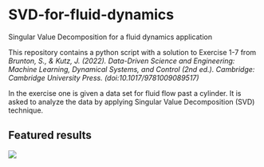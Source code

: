 # SVD-for-fluid-dynamics
Singular Value Decomposition for a fluid dynamics application

This repository contains a python script with a solution to Exercise 1-7 from <i>Brunton, S., & Kutz, J. (2022). Data-Driven Science and Engineering: Machine Learning, Dynamical Systems, and Control (2nd ed.). Cambridge: Cambridge University Press. (doi:10.1017/9781009089517)</i>

In the exercise one is given a data set for fluid flow past a cylinder. It is asked to analyze the data by applying Singular Value Decomposition (SVD) technique.

## Featured results
![](https://github.com/mega-tommy/SVD-for-fluid-dynamics/blob/main/original_flow.gif)
